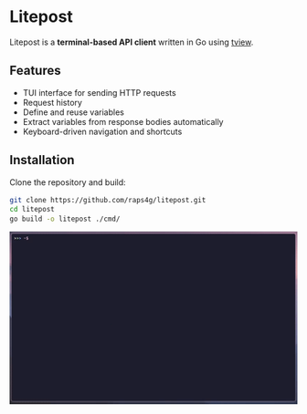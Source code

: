 # Litepost

Litepost is a **terminal-based API client** written in Go using [tview](https://github.com/rivo/tview).  

## Features
- TUI interface for sending HTTP requests  
- Request history  
- Define and reuse variables  
- Extract variables from response bodies automatically  
- Keyboard-driven navigation and shortcuts  

## Installation
Clone the repository and build:

```bash
git clone https://github.com/raps4g/litepost.git
cd litepost
go build -o litepost ./cmd/
```
![Litepost Demo](./demo.gif)

